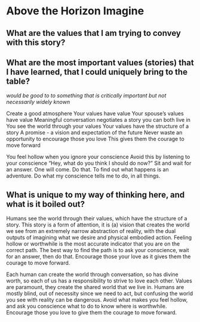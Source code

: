 











# Above the Horizon Imagine

## What are the values that I am trying to convey with this story?

## What are the most important values (stories) that I have learned, that I could uniquely bring to the table?
_would be good to to something that is critically important but not necessarily widely known_

Create a good atmosphere
Your values have value
Your spouse’s values have value
Meaningful conversation negotiates a story
you can both live in
You see the world through your values
Your values have the structure of a story
A promise - a vision and expectation of the future
Never waste an opportunity to encourage those you love
This gives them the courage to move forward

You feel hollow when you ignore your conscience
Avoid this by listening to your conscience
“Hey, what do you think I should do now?”
Sit and wait for an answer. One will come.
Do that. To find out what happens is an adventure.
Do what my conscience tells me to do, in all things.

## What is unique to my way of thinking here, and what is it boiled out?

Humans see the world through their values, which have the structure of a story.
This story is a form of attention, it is (a) vision that creates the world we see from an extremely narrow abstraction of reality, with the dual outputs of imagining what we desire and physical embodied action.
Feeling hollow or worthwhile is the most accurate indicator that you are on the correct path.
The best way to find the path is to ask your conscience, wait for an answer, then do that.
Encourage those your love as it gives them the courage to move forward.

Each human can create the world through conversation, so has divine worth, so each of us has a responsibility to strive to love each other.
Values are paramount, they create the shared world that we live in.
Humans are mostly blind, out of necessity since we need to act, but confusing the world you see with reality can be dangerous.
Avoid what makes you feel hollow, and ask you conscience what to do to know where is worthwhile.
Encourage those you love to give them the courage to move forward.
 



























